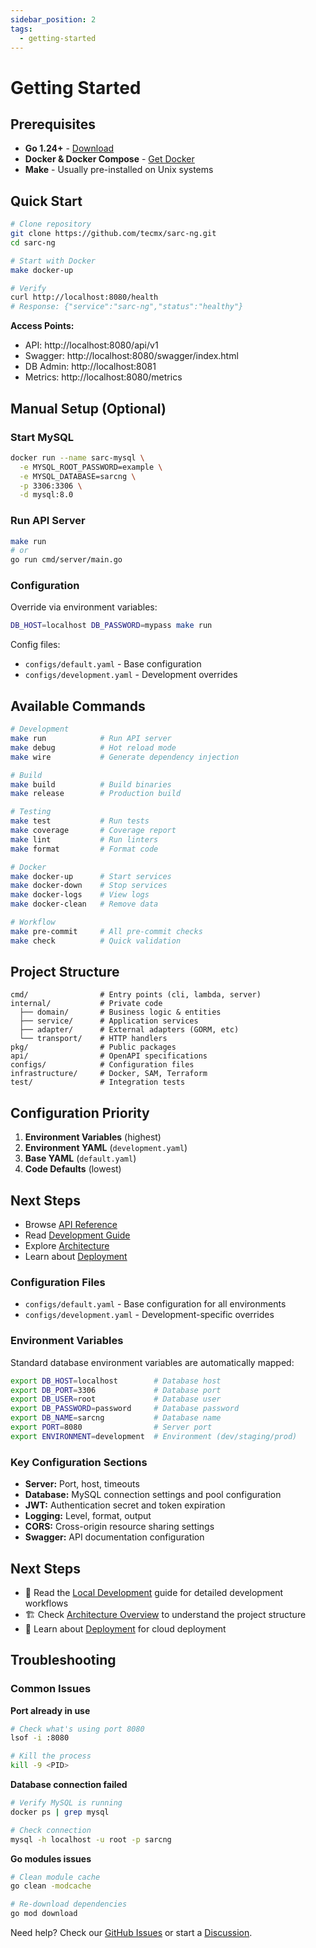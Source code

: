 ```yaml
---
sidebar_position: 2
tags:
  - getting-started
---
```


# Getting Started

## Prerequisites

- **Go 1.24+** - [Download](https://golang.org/dl/)
- **Docker & Docker Compose** - [Get Docker](https://docs.docker.com/get-docker/)
- **Make** - Usually pre-installed on Unix systems

## Quick Start

```bash
# Clone repository
git clone https://github.com/tecmx/sarc-ng.git
cd sarc-ng

# Start with Docker
make docker-up

# Verify
curl http://localhost:8080/health
# Response: {"service":"sarc-ng","status":"healthy"}
```

**Access Points:**
- API: http://localhost:8080/api/v1
- Swagger: http://localhost:8080/swagger/index.html
- DB Admin: http://localhost:8081
- Metrics: http://localhost:8080/metrics

## Manual Setup (Optional)

### Start MySQL
```bash
docker run --name sarc-mysql \
  -e MYSQL_ROOT_PASSWORD=example \
  -e MYSQL_DATABASE=sarcng \
  -p 3306:3306 \
  -d mysql:8.0
```

### Run API Server
```bash
make run
# or
go run cmd/server/main.go
```

### Configuration
Override via environment variables:
```bash
DB_HOST=localhost DB_PASSWORD=mypass make run
```

Config files:
- `configs/default.yaml` - Base configuration
- `configs/development.yaml` - Development overrides

## Available Commands

```bash
# Development
make run            # Run API server
make debug          # Hot reload mode
make wire           # Generate dependency injection

# Build
make build          # Build binaries
make release        # Production build

# Testing
make test           # Run tests
make coverage       # Coverage report
make lint           # Run linters
make format         # Format code

# Docker
make docker-up      # Start services
make docker-down    # Stop services
make docker-logs    # View logs
make docker-clean   # Remove data

# Workflow
make pre-commit     # All pre-commit checks
make check          # Quick validation
```

## Project Structure

```
cmd/                # Entry points (cli, lambda, server)
internal/           # Private code
  ├── domain/       # Business logic & entities
  ├── service/      # Application services
  ├── adapter/      # External adapters (GORM, etc)
  └── transport/    # HTTP handlers
pkg/                # Public packages
api/                # OpenAPI specifications
configs/            # Configuration files
infrastructure/     # Docker, SAM, Terraform
test/               # Integration tests
```

## Configuration Priority

1. **Environment Variables** (highest)
2. **Environment YAML** (`development.yaml`)
3. **Base YAML** (`default.yaml`)
4. **Code Defaults** (lowest)

## Next Steps

- Browse [API Reference](http://localhost:8080/swagger/index.html)
- Read [Development Guide](development.md)
- Explore [Architecture](architecture.md)
- Learn about [Deployment](deployment.md)

### Configuration Files

- `configs/default.yaml` - Base configuration for all environments
- `configs/development.yaml` - Development-specific overrides

### Environment Variables

Standard database environment variables are automatically mapped:

```bash
export DB_HOST=localhost        # Database host
export DB_PORT=3306             # Database port
export DB_USER=root             # Database user
export DB_PASSWORD=password     # Database password
export DB_NAME=sarcng           # Database name
export PORT=8080                # Server port
export ENVIRONMENT=development  # Environment (dev/staging/prod)
```

### Key Configuration Sections

- **Server:** Port, host, timeouts
- **Database:** MySQL connection settings and pool configuration
- **JWT:** Authentication secret and token expiration
- **Logging:** Level, format, output
- **CORS:** Cross-origin resource sharing settings
- **Swagger:** API documentation configuration

## Next Steps

- 📖 Read the [Local Development](./development) guide for detailed development workflows
- 🏗️ Check [Architecture Overview](./architecture) to understand the project structure
- 🚀 Learn about [Deployment](./deployment) for cloud deployment

## Troubleshooting

### Common Issues

**Port already in use**

```bash
# Check what's using port 8080
lsof -i :8080

# Kill the process
kill -9 <PID>
```

**Database connection failed**

```bash
# Verify MySQL is running
docker ps | grep mysql

# Check connection
mysql -h localhost -u root -p sarcng
```

**Go modules issues**

```bash
# Clean module cache
go clean -modcache

# Re-download dependencies
go mod download
```

Need help? Check our [GitHub Issues](https://github.com/tecmx/sarc-ng/issues) or start a [Discussion](https://github.com/tecmx/sarc-ng/discussions).
